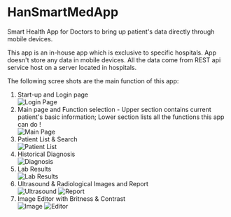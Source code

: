# HanSmartMedApp
Smart Health App for Doctors to bring up patient's data directly through mobile devices.

This app is an in-house app which is exclusive to specific hospitals. App doesn't store any data in mobile devices. All the data come from REST api service host on a server located in hospitals. 

The following scree shots are the main function of this app:

1. Start-up and Login page <br/>
![Login Page](https://github.com/mraaa711128/HanSmartMedApp/blob/master/Images/Login.png)
2. Main page and Function selection - Upper section contains current patient's basic information; Lower section lists all the functions this app can do ! <br/>
![Main Page](https://github.com/mraaa711128/HanSmartMedApp/blob/master/Images/Main.png)
3. Patient List & Search <br/>
![Patient List](https://github.com/mraaa711128/HanSmartMedApp/blob/master/Images/PatientList.png)
4. Historical Diagnosis <br/>
![Diagnosis](https://github.com/mraaa711128/HanSmartMedApp/blob/master/Images/Diagnosis.png)
5. Lab Results <br/>
![Lab Results](https://github.com/mraaa711128/HanSmartMedApp/blob/master/Images/LabResult.png)
6. Ultrasound & Radiological Images and Report <br/>
![Ultrasound](https://github.com/mraaa711128/HanSmartMedApp/blob/master/Images/Ultrasound.png)
![Report](https://github.com/mraaa711128/HanSmartMedApp/blob/master/Images/Report.png)
7. Image Editor with Britness & Contrast <br/>
![Image](https://github.com/mraaa711128/HanSmartMedApp/blob/master/Images/Image.png)
![Editor](https://github.com/mraaa711128/HanSmartMedApp/blob/master/Images/ImageEditor.png)
